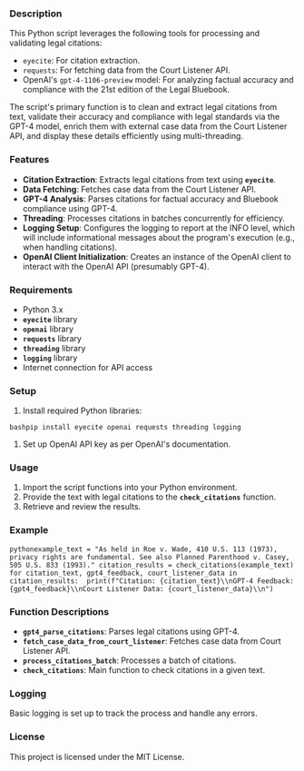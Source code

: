 ### **Description**

This Python script leverages the following tools for processing and validating legal citations:

- `eyecite`: For citation extraction.
- `requests`: For fetching data from the Court Listener API.
- OpenAI's `gpt-4-1106-preview` model: For analyzing factual accuracy and compliance with the 21st edition of the Legal Bluebook.

The script's primary function is to clean and extract legal citations from text, validate their accuracy and compliance with legal standards via the GPT-4 model, enrich them with external case data from the Court Listener API, and display these details efficiently using multi-threading.

### **Features**

- **Citation Extraction**: Extracts legal citations from text using **`eyecite`**.
- **Data Fetching**: Fetches case data from the Court Listener API.
- **GPT-4 Analysis**: Parses citations for factual accuracy and Bluebook compliance using GPT-4.
- **Threading**: Processes citations in batches concurrently for efficiency.
- **Logging Setup**: Configures the logging to report at the INFO level, which will include informational messages about the program's execution (e.g., when handling citations).
- **OpenAI Client Initialization**: Creates an instance of the OpenAI client to interact with the OpenAI API (presumably GPT-4).

### **Requirements**

- Python 3.x
- **`eyecite`** library
- **`openai`** library
- **`requests`** library
- **`threading`** library
- **`logging`** library
- Internet connection for API access

### **Setup**

1. Install required Python libraries:

`bashpip install eyecite openai requests threading logging`

1. Set up OpenAI API key as per OpenAI's documentation.

### **Usage**

1. Import the script functions into your Python environment.
2. Provide the text with legal citations to the **`check_citations`** function.
3. Retrieve and review the results.

### **Example**

`pythonexample_text = "As held in Roe v. Wade, 410 U.S. 113 (1973), privacy rights are fundamental. See also Planned Parenthood v. Casey, 505 U.S. 833 (1993)." citation_results = check_citations(example_text) for citation_text, gpt4_feedback, court_listener_data in citation_results:  print(f"Citation: {citation_text}\\nGPT-4 Feedback: {gpt4_feedback}\\nCourt Listener Data: {court_listener_data}\\n")`

### **Function Descriptions**

- **`gpt4_parse_citations`**: Parses legal citations using GPT-4.
- **`fetch_case_data_from_court_listener`**: Fetches case data from Court Listener API.
- **`process_citations_batch`**: Processes a batch of citations.
- **`check_citations`**: Main function to check citations in a given text.

### **Logging**

Basic logging is set up to track the process and handle any errors.

### **License**

This project is licensed under the MIT License.
